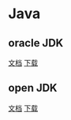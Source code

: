 # Java

## oracle JDK

[文档](https://docs.oracle.com/javase/10/)
[下载](http://www.oracle.com/technetwork/java/javase/downloads/index.html)

## open JDK

[文档](http://openjdk.java.net/groups/core-libs/)
[下载](http://openjdk.java.net/install/)
